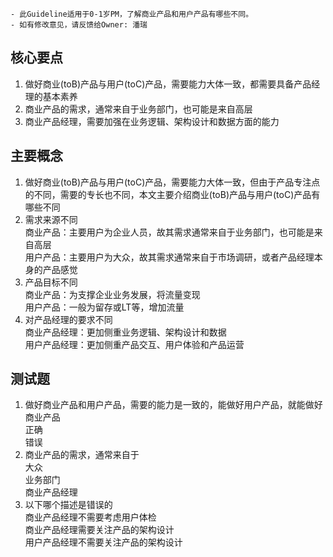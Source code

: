 ```
- 此Guideline适用于0-1岁PM，了解商业产品和用户产品有哪些不同。
- 如有修改意见，请反馈给Owner: 潘瑞
```

## 核心要点

1. 做好商业(toB)产品与用户(toC)产品，需要能力大体一致，都需要具备产品经理的基本素养  
2. 商业产品的需求，通常来自于业务部门，也可能是来自高层  
3. 商业产品经理，需要加强在业务逻辑、架构设计和数据方面的能力  

## 主要概念

1. 做好商业(toB)产品与用户(toC)产品，需要能力大体一致，但由于产品专注点的不同，需要的专长也不同，本文主要介绍商业(toB)产品与用户(toC)产品有哪些不同  
2. 需求来源不同  
商业产品：主要用户为企业人员，故其需求通常来自于业务部门，也可能是来自高层  
用户产品：主要用户为大众，故其需求通常来自于市场调研，或者产品经理本身的产品感觉  
3. 产品目标不同  
商业产品：为支撑企业业务发展，将流量变现  
用户产品：一般为留存或LT等，增加流量  
4. 对产品经理的要求不同  
商业产品经理：更加侧重业务逻辑、架构设计和数据  
用户产品经理：更加侧重产品交互、用户体验和产品运营  

## 测试题

1. 做好商业产品和用户产品，需要的能力是一致的，能做好用户产品，就能做好商业产品  
正确   
错误    
2. 商业产品的需求，通常来自于  
大众  
业务部门  
商业产品经理  
3. 以下哪个描述是错误的  
商业产品经理不需要考虑用户体检  
商业产品经理需要关注产品的架构设计  
用户产品经理不需要关注产品的架构设计  
